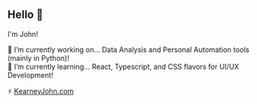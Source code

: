 ## Hello 👋

I'm John! 

🔭 I’m currently working on... Data Analysis and Personal Automation tools (mainly in Python)!  
🌱 I’m currently learning... React, Typescript, and CSS flavors for UI/UX Development!

⚡ [KearneyJohn.com](https://kearneyjohn.com) 

